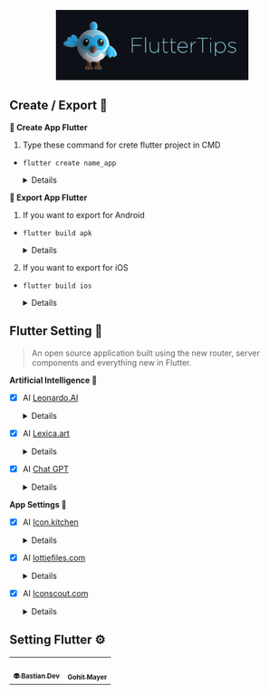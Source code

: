 <!-- logo IMG -->
<p align="center">
    <img width="340" src="@bastndev/img/dash.gif" alt="Vite logo">
  </a>
</p>

<!-- - --- --- --- Create -- --- --- ---  -->
## Create / Export 💙
**🐥 Create App Flutter**
1. Type these command for crete flutter project in CMD 

- `flutter create name_app`
  <details>

    >- `flutter create name_app`
    >- `flutter create --platforms ios,android name_app`

    > **Warning**
    > Use FVM only you installed .

    >- `fvm flutter create name_app`
    >- `fvm flutter create --platforms ios,android name_app`
  </details>

<!-- - --- --- --- Export -- --- --- ---  -->
**🐲 Export App Flutter**

1. If you want to export for Android

- `flutter build apk`
  <details>

    > **Warning**
    > Use for KEY in Android .

    ```
         storePassword=<password_de_clave>
         keyPassword=<password_de_alias>
         keyAlias=<name_de_alias>
         storeFile=<name_de_clave>.keystore
    ```
    >- `flutter build apk --release`
    >- `flutter build apk --target-platform android-arm,android-arm64`
  </details>


2. If you want to export for iOS

- `flutter build ios`
  <details>

    > **Warning**
    > Use foe KEY in iOS .
    >- `open ios/Runner.xcworkspace`
  </details>

<!-- logo IMG -->
## Flutter Setting  🌱

>An open source application built using the new router, server components and everything new in Flutter.

**Artificial Intelligence 🦄** 
<!-- -- --- -- -- -- logo IMG -- --- -- --- --->
- [x] AI [Leonardo.AI](asdasd)

  <details>

    > **Warning**
    > Use FVM only you installed .

    >- `fvm flutter create name_app`
    >- `fvm flutter create --platforms ios,android name_app`
  </details>

<!-- -- --- -- -- -- logo IMG -- --- -- --- --->
- [x] AI [Lexica.art](asdasd)

  <details>

    > **Warning**
    > Use FVM only you installed .

    >- `fvm flutter create name_app`
    >- `fvm flutter create --platforms ios,android name_app`
  </details>

<!-- -- --- -- -- -- logo IMG -- --- -- --- --->
- [x] AI [Chat GPT](asdasd)

  <details>

    > **Warning**
    > Use FVM only you installed .

    >- `fvm flutter create name_app`
    >- `fvm flutter create --platforms ios,android name_app`
  </details>

**App Settings 🦄** 
<!-- -- --- -- -- -- logo IMG -- --- -- --- --->
- [x] AI [Icon.kitchen](https://icon.kitchen/)

  <details>

    > **Warning**
    > Use FVM only you installed .

    >- `fvm flutter create name_app`
    >- `fvm flutter create --platforms ios,android name_app`
  </details>

<!-- -- --- -- -- -- logo IMG -- --- -- --- --->
- [x] AI [lottiefiles.com](asdasd)

  <details>

    > **Warning**
    > Use FVM only you installed .

    >- `fvm flutter create name_app`
    >- `fvm flutter create --platforms ios,android name_app`
  </details>

<!-- -- --- -- -- -- logo IMG -- --- -- --- --->
- [x] AI [Iconscout.com](asdasd)

  <details>

    > **Warning**
    > Use FVM only you installed .

    >- `fvm flutter create name_app`
    >- `fvm flutter create --platforms ios,android name_app`
  </details>


## Setting Flutter ⚙️

<table align="center">
<tr>
    <td align="center"><a href="https://github.com/bastndev"><img src="https://avatars.githubusercontent.com/u/113950039?v=4" width="100px;" alt=""/><br /><sub><b>  👽 Bastian Dev </b></sub></a><br /><a href="#maintenance-tbenning" title="Maintenance"></a></td>
  
  <td align="center"><a href="https://github.com/SmurfDev51"><img src="https://avatars.githubusercontent.com/u/64986030?v=4" width="100px;" alt=""/><br /><sub><b>  Gohit Mayer </b></sub></a><br /><a href="#maintenance-tbenning" title="Maintenance"></a>
</td>
</table> 

